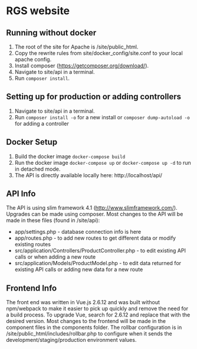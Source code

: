 # RGS website

## Running without docker
1. The root of the site for Apache is /site/public_html.
1. Copy the rewrite rules from site/docker_config/site.conf to your local apache config.
1. Install composer (https://getcomposer.org/download/).
1. Navigate to site/api in a terminal.
1. Run `composer install`.

## Setting up for production or adding controllers
1. Navigate to site/api in a terminal.
1. Run `composer install -o` for a new install or `composer dump-autoload -o` for adding a controller

## Docker Setup
1. Build the docker image `docker-compose build`
1. Run the docker image `docker-compose up` or `docker-compose up -d` to run in detached mode.
1. The API is directly available locally here: http://localhost/api/

## API Info
The API is using slim framework 4.1 (http://www.slimframework.com/).
Upgrades can be made using composer.
Most changes to the API will be made in these files (found in /site/api):
- app/settings.php - database connection info is here
- app/routes.php - to add new routes to get different data or modify existing routes
- src/application/Controllers/ProductController.php - to edit existing API calls or when adding a new route
- src/application/Models/ProductModel.php - to edit data returned for existing API calls or adding new data for a new route

## Frontend Info
The front end was written in Vue.js 2.6.12 and was built without npm/webpack to make it easier to pick up quickly and remove the need for a build process.
To upgrade Vue, search for 2.6.12 and replace that with the desired version.
Most changes to the frontend will be made in the component files in the components folder.
The rollbar configuration is in /site/public_html/includes/rollbar.php to configure when it sends the development/staging/production environment values.